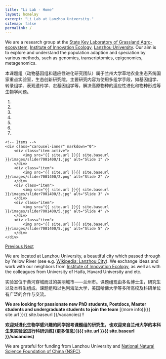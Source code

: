 ```yaml
---
title: "Li Lab - Home"
layout: homelay
excerpt: "Li Lab at Lanzhou University."
sitemap: false
permalink: /
---
```


We are a research group at the [State Key Laboratory of Grassland Agro-ecosystem](http://sklgae.lzu.edu.cn/), [Institute of Innovation Ecology](http://iie.lzu.edu.cn/), [Lanzhou University](http://www.lzu.edu.cn/). Our aim is to explore and understand the population adaption and speciation by various methods, such as genomics, transcriptomics, epigenomics, metagenomics.

本课题组（动物基因组和适应性进化研究团队）属于兰州大学草地农业生态系统国家重点实验室，生态创新研究院。主要研究内容为使用多组学手段，如基因组学、转录组学、表观遗传学、宏基因组学等，解决高原物种的适应性进化和物种形成等生物学问题。

<div markdown="0" id="carousel" class="carousel slide" data-ride="carousel" data-interval="4000" data-pause="hover" >
    <!-- Menu -->
    <ol class="carousel-indicators">
        <li data-target="#carousel" data-slide-to="0" class="active"></li>
        <li data-target="#carousel" data-slide-to="1"></li>
        <li data-target="#carousel" data-slide-to="2"></li>
        <li data-target="#carousel" data-slide-to="3"></li>
        <li data-target="#carousel" data-slide-to="4"></li>
        <li data-target="#carousel" data-slide-to="5"></li>
        <li data-target="#carousel" data-slide-to="6"></li>
    </ol>

    <!-- Items -->
    <div class="carousel-inner" markdown="0">
        <div class="item active">
            <img src="{{ site.url }}{{ site.baseurl }}/images/slider7001400/1.jpg" alt="Slide 1" />
        </div>
        <div class="item">
            <img src="{{ site.url }}{{ site.baseurl }}/images/slider7001400/2.png" alt="Slide 2" />
        </div>
        <div class="item">
            <img src="{{ site.url }}{{ site.baseurl }}/images/slider7001400/3.jpg" alt="Slide 3" />
        </div>
        <div class="item">
            <img src="{{ site.url }}{{ site.baseurl }}/images/slider7001400/5.jpg" alt="Slide 4" />
        </div>
        <div class="item">
            <img src="{{ site.url }}{{ site.baseurl }}/images/slider7001400/5.jpg" alt="Slide 5" />
        </div>       
    </div>
  <a class="left carousel-control" href="#carousel" role="button" data-slide="prev">
    <span class="glyphicon glyphicon-chevron-left" aria-hidden="true"></span>
    <span class="sr-only">Previous</span>
  </a>
  <a class="right carousel-control" href="#carousel" role="button" data-slide="next">
    <span class="glyphicon glyphicon-chevron-right" aria-hidden="true"></span>
    <span class="sr-only">Next</span>
  </a>
</div>


We are located at Lanzhou University, a beautiful city which passed through by Yellow River (see e.g. [Wikipedia: Lanzhou City](https://zh.wikipedia.org/wiki/%E5%85%B0%E5%B7%9E%E5%B8%82)). We exchange ideas and work with our neighbors from [Institute of Innovation Ecology](http://iie.lzu.edu.cn/lzupage/B20180912024139.html), as well as with the colleagues from University of Haifa, Havard University and etc.

实验室位于黄河穿城而过的美丽城市——兰州市。课题组现由多名博士生，研究生以及本科生组成。课题组和以色列海法大学，美国哈佛大学等多所高校及科研单位有广泛的合作与交流。

 **We are  looking for passionate new PhD students, Postdocs, Master students and undergraduate students to join the team** [(more info)]({{ site.url }}{{ site.baseurl }}/vacancies) **!**

**欢迎对进化生物学感兴趣的同学报考课题组的研究生，也欢迎来自兰州大学的本科生来实验室进行科研训练[（更多信息）]({{ site.url }}{{ site.baseurl }}/vacancies)**

We are grateful for funding from Lanzhou University and [National Natural Science Foundation of China (NSFC)](http://www.nsfc.gov.cn/).

<!--
<figure class="fourth">
  <img src="{{ site.url }}{{ site.baseurl }}/images/logopic/lzu.png" style="width: 200px">
  <img src="{{ site.url }}{{ site.baseurl }}/images/logopic/nsfc.png" style="width: 200px" align="right">
</figure>
-->
